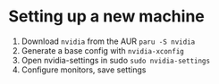 # Setting up a new machine

1. Download `nvidia` from the AUR `paru -S nvidia`
2. Generate a base config with `nvidia-xconfig`
3. Open nvidia-settings in sudo `sudo nvidia-settings`
4. Configure monitors, save settings
